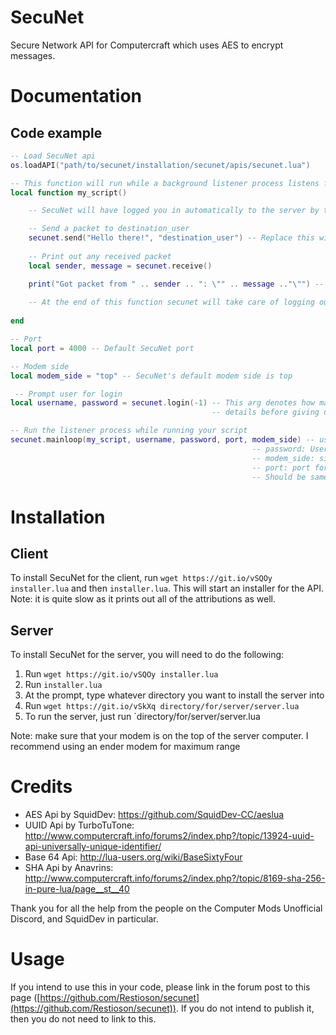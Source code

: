 # SecuNet
Secure Network API for Computercraft which uses AES to encrypt messages.

# Documentation


## Code example
```lua
-- Load SecuNet api
os.loadAPI("path/to/secunet/installation/secunet/apis/secunet.lua")

-- This function will run while a background listener process listens for messages
local function my_script()

    -- SecuNet will have logged you in automatically to the server by the time this function is called

    -- Send a packet to destination_user
    secunet.send("Hello there!", "destination_user") -- Replace this with their secunet user id
    
    -- Print out any received packet
    local sender, message = secunet.receive()

    print("Got packet from " .. sender .. ": \"" .. message .."\"") -- E.g: Got packet from SecunetUser: "Hello!"
    
    -- At the end of this function secunet will take care of logging out and tidying up
    
end

-- Port
local port = 4000 -- Default SecuNet port

-- Modem side
local modem_side = "top" -- SecuNet's default modem side is top

 -- Prompt user for login
local username, password = secunet.login(-1) -- This arg denotes how many times to try to get correct login
                                             -- details before giving up. Default is 1 (optional arg)

-- Run the listener process while running your script
secunet.mainloop(my_script, username, password, port, modem_side) -- username: Users secunet username. Not necessarily MC username
                                                      -- password: User's secunet password
                                                      -- modem_side: side modem is on. Default = top (optional arg)
                                                      -- port: port for network packets to be sent to server on.
                                                      -- Should be same as server's port. Default is 4000 (optional arg)
```

# Installation

## Client
To install SecuNet for the client, run `wget https://git.io/vSQOy installer.lua` and then `installer.lua`. This will start an installer for the API. Note: it is quite slow as it prints out all of the attributions as well.

## Server
To install SecuNet for the server, you will need to do the following:

1. Run `wget https://git.io/vSQOy installer.lua`
2. Run `installer.lua`
3. At the prompt, type whatever directory you want to install the server into
4. Run `wget https://git.io/vSkXq directory/for/server/server.lua`
5. To run the server, just run `directory/for/server/server.lua

Note: make sure that your modem is on the top of the server computer. I recommend using an ender modem for maximum range

# Credits
- AES Api by SquidDev: https://github.com/SquidDev-CC/aeslua
- UUID Api by TurboTuTone: http://www.computercraft.info/forums2/index.php?/topic/13924-uuid-api-universally-unique-identifier/
- Base 64 Api: http://lua-users.org/wiki/BaseSixtyFour
- SHA Api by Anavrins: http://www.computercraft.info/forums2/index.php?/topic/8169-sha-256-in-pure-lua/page__st__40

Thank you for all the help from the people on the Computer Mods Unofficial Discord, and SquidDev in particular.

# Usage
If you intend to use this in your code, please link in the forum post to this page ([https://github.com/Restioson/secunet](https://github.com/Restioson/secunet)). If you do not intend to publish it, then you do not need to link to this.
